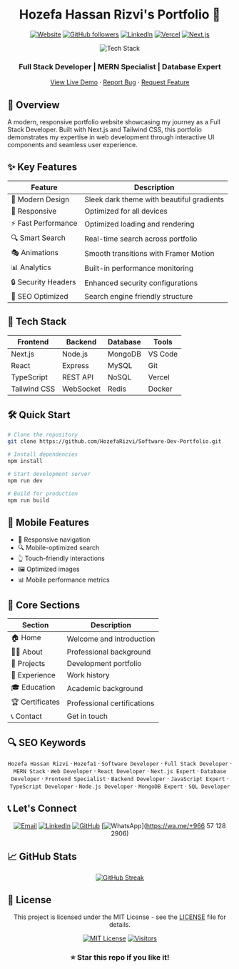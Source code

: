 <div align="center">

  # Hozefa Hassan Rizvi's Portfolio 🚀

  [![Website](https://img.shields.io/website?label=Portfolio&style=for-the-badge&url=https%3A%2F%2FHozefa1.vercel.app)](https://Hozefa1.vercel.app)
  [![GitHub followers](https://img.shields.io/github/followers/Hozefa-1?logo=github&style=for-the-badge)](https://github.com/HozefaRizvi)
  [![LinkedIn](https://img.shields.io/badge/LinkedIn-Connect-blue?style=for-the-badge&logo=linkedin)](https://linkedin.com/in/hozefarizvi)
  [![Vercel](https://img.shields.io/badge/Vercel-Deployed-black?style=for-the-badge&logo=vercel)](https://Hozefa1.vercel.app)
  [![Next.js](https://img.shields.io/badge/Built%20with-Next.js-black?style=for-the-badge&logo=next.js)](https://nextjs.org)

  <p align="center">
    <img src="https://skillicons.dev/icons?i=react,nextjs,typescript,tailwind" alt="Tech Stack" />
  </p>

  <h3>Full Stack Developer | MERN Specialist | Database Expert</h3>

  [View Live Demo](https://Hozefa1.vercel.app) · [Report Bug](https://github.com/HozefaRizvi/Software-Dev-Portfolio/issues) · [Request Feature](https://github.com/HozefaRizvi/Software-Dev-Portfolio/issues)

</div>

## 🌟 Overview

A modern, responsive portfolio website showcasing my journey as a Full Stack Developer. Built with Next.js and Tailwind CSS, this portfolio demonstrates my expertise in web development through interactive UI components and seamless user experience.

## ✨ Key Features

<div align="center">

| Feature | Description |
|---------|------------|
| 🎨 Modern Design | Sleek dark theme with beautiful gradients |
| 📱 Responsive | Optimized for all devices |
| ⚡ Fast Performance | Optimized loading and rendering |
| 🔍 Smart Search | Real-time search across portfolio |
| 🎭 Animations | Smooth transitions with Framer Motion |
| 📊 Analytics | Built-in performance monitoring |
| 🔒 Security Headers | Enhanced security configurations |
| 🤖 SEO Optimized | Search engine friendly structure |

</div>

## 🚀 Tech Stack

<div align="center">

| Frontend | Backend | Database | Tools |
|----------|---------|----------|-------|
| Next.js | Node.js | MongoDB | VS Code |
| React | Express | MySQL | Git |
| TypeScript | REST API | NoSQL | Vercel |
| Tailwind CSS | WebSocket | Redis | Docker |

</div>

## 🛠️ Quick Start

```bash
# Clone the repository
git clone https://github.com/HozefaRizvi/Software-Dev-Portfolio.git

# Install dependencies
npm install

# Start development server
npm run dev

# Build for production
npm run build
```

## 📱 Mobile Features

- 📱 Responsive navigation
- 🔍 Mobile-optimized search
- 👆 Touch-friendly interactions
- 🖼️ Optimized images
- 📊 Mobile performance metrics

## 🎯 Core Sections

<div align="center">

| Section | Description |
|---------|------------|
| 🏠 Home | Welcome and introduction |
| 👨‍💻 About | Professional background |
| 📂 Projects | Development portfolio |
| 💼 Experience | Work history |
| 🎓 Education | Academic background |
| 🏆 Certificates | Professional certifications |
| 📞 Contact | Get in touch |

</div>

## 🔍 SEO Keywords

<div align="center">

`Hozefa Hassan Rizvi` · `Hozefa1` · `Software Developer` · `Full Stack Developer` · `MERN Stack` · `Web Developer` · `React Developer` · `Next.js Expert` · `Database Developer` · `Frontend Specialist` · `Backend Developer` · `JavaScript Expert` · `TypeScript Developer` · `Node.js Developer` · `MongoDB Expert` · `SQL Developer`

</div>

## 📞 Let's Connect

<div align="center">

[![Email](https://img.shields.io/badge/Email-code.Hozefa%40gmail.com-red?style=for-the-badge&logo=gmail)](mailto:hozefarizvi52@gmail.com)
[![LinkedIn](https://img.shields.io/badge/LinkedIn-Hozefa1-blue?style=for-the-badge&logo=linkedin)](https://linkedin.com/in/hozefarizvi)
[![GitHub](https://img.shields.io/badge/GitHub-Hozefa--1-black?style=for-the-badge&logo=github)](https://github.com/HozefaRizvi)
[![WhatsApp](https://img.shields.io/badge/WhatsApp-Connect-green?style=for-the-badge&logo=whatsapp)](https://wa.me/‭+966 57 128 2906‬)

</div>

## 📈 GitHub Stats

<div align="center">

[![GitHub Streak](https://github-readme-streak-stats.herokuapp.com/?user=Hozefa-1&theme=dark)](https://github.com/HozefaRizvi)

</div>

## 📄 License

<div align="center">

This project is licensed under the MIT License - see the [LICENSE](LICENSE) file for details.

[![MIT License](https://img.shields.io/badge/License-MIT-green.svg?style=for-the-badge)](LICENSE)
[![Visitors](https://api.visitorbadge.io/api/visitors?path=Hozefa-1%2Fportfolio&label=Visitors&labelColor=%23000000&countColor=%2337d67a)](https://visitorbadge.io/status?path=Hozefa-1%2Fportfolio)

<h3>⭐ Star this repo if you like it!</h3>

</div>